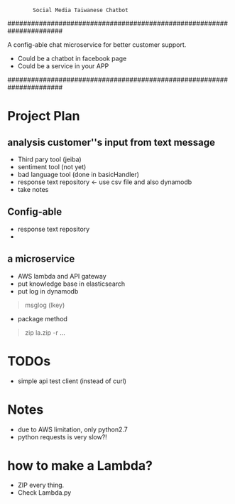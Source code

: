 

            Social Media Taiwanese Chatbot

######################################################################

A config-able chat microservice for better customer support.

* Could be a chatbot in facebook page
* Could be a service in your APP

######################################################################

# Project Plan

## analysis customer''s input from text message
- Third pary tool (jeiba)
- sentiment tool (not yet)
- bad language tool (done in basicHandler)
- response text repository <- use csv file and also dynamodb
- take notes   
## Config-able
- response text repository
- 
## a microservice 
- AWS lambda and API gateway
- put knowledge base in elasticsearch
- put log in dynamodb
> msglog (lkey)
- package method
> zip la.zip -r <file> ... <folder> <folder>

# TODOs
- simple api test client (instead of curl)

# Notes
- due to AWS limitation, only python2.7
- python requests is very slow?!

# how to make a Lambda?
- ZIP every thing.
- Check Lambda.py
